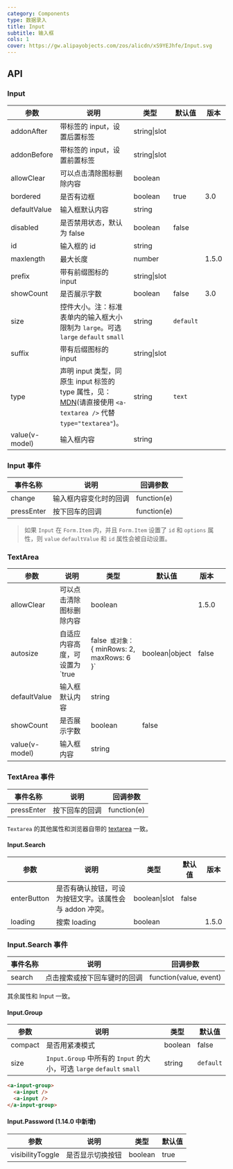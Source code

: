 ```yaml
---
category: Components
type: 数据录入
title: Input
subtitle: 输入框
cols: 1
cover: https://gw.alipayobjects.com/zos/alicdn/xS9YEJhfe/Input.svg
---
```


## API

### Input

| 参数 | 说明 | 类型 | 默认值 | 版本 |
| --- | --- | --- | --- | --- |
| addonAfter | 带标签的 input，设置后置标签 | string\|slot |  |  |
| addonBefore | 带标签的 input，设置前置标签 | string\|slot |  |  |
| allowClear | 可以点击清除图标删除内容 | boolean |  |  |
| bordered | 是否有边框 | boolean | true | 3.0 |
| defaultValue | 输入框默认内容 | string |  |  |
| disabled | 是否禁用状态，默认为 false | boolean | false |  |
| id | 输入框的 id | string |  |  |
| maxlength | 最大长度 | number |  | 1.5.0 |
| prefix | 带有前缀图标的 input | string\|slot |  |  |
| showCount | 是否展示字数 | boolean | false | 3.0 |
| size | 控件大小。注：标准表单内的输入框大小限制为 `large`。可选 `large` `default` `small` | string | `default` |  |
| suffix | 带有后缀图标的 input | string\|slot |  |  |
| type | 声明 input 类型，同原生 input 标签的 type 属性，见：[MDN](https://developer.mozilla.org/zh-CN/docs/Web/HTML/Element/input#属性)(请直接使用 `<a-textarea />` 代替 `type="textarea"`)。 | string | `text` |  |
| value(v-model) | 输入框内容 | string |  |  |

### Input 事件

| 事件名称   | 说明                   | 回调参数    |     |
| ---------- | ---------------------- | ----------- | --- |
| change     | 输入框内容变化时的回调 | function(e) |     |
| pressEnter | 按下回车的回调         | function(e) |     |

> 如果 `Input` 在 `Form.Item` 内，并且 `Form.Item` 设置了 `id` 和 `options` 属性，则 `value` `defaultValue` 和 `id` 属性会被自动设置。

### TextArea

| 参数 | 说明 | 类型 | 默认值 | 版本 |  |
| --- | --- | --- | --- | --- | --- |
| allowClear | 可以点击清除图标删除内容 | boolean |  | 1.5.0 |  |
| autosize | 自适应内容高度，可设置为 `true | false` 或对象：`{ minRows: 2, maxRows: 6 }` | boolean\|object | false |  |
| defaultValue | 输入框默认内容 | string |  |  |  |
| showCount | 是否展示字数 | boolean | false |  |  |
| value(v-model) | 输入框内容 | string |  |  |  |

### TextArea 事件

| 事件名称   | 说明           | 回调参数    |
| ---------- | -------------- | ----------- |
| pressEnter | 按下回车的回调 | function(e) |

`Textarea` 的其他属性和浏览器自带的 [textarea](https://developer.mozilla.org/en-US/docs/Web/HTML/Element/textarea) 一致。

#### Input.Search

| 参数 | 说明 | 类型 | 默认值 | 版本 |
| --- | --- | --- | --- | --- |
| enterButton | 是否有确认按钮，可设为按钮文字。该属性会与 addon 冲突。 | boolean\|slot | false |  |
| loading | 搜索 loading | boolean |  | 1.5.0 |

### Input.Search 事件

| 事件名称 | 说明                         | 回调参数               |
| -------- | ---------------------------- | ---------------------- |
| search   | 点击搜索或按下回车键时的回调 | function(value, event) |

其余属性和 Input 一致。

#### Input.Group

| 参数 | 说明 | 类型 | 默认值 |
| --- | --- | --- | --- |
| compact | 是否用紧凑模式 | boolean | false |
| size | `Input.Group` 中所有的 `Input` 的大小，可选 `large` `default` `small` | string | `default` |

```html
<a-input-group>
  <a-input />
  <a-input />
</a-input-group>
```

#### Input.Password (1.14.0 中新增)

| 参数             | 说明             | 类型    | 默认值 |
| ---------------- | ---------------- | ------- | ------ |
| visibilityToggle | 是否显示切换按钮 | boolean | true   |
